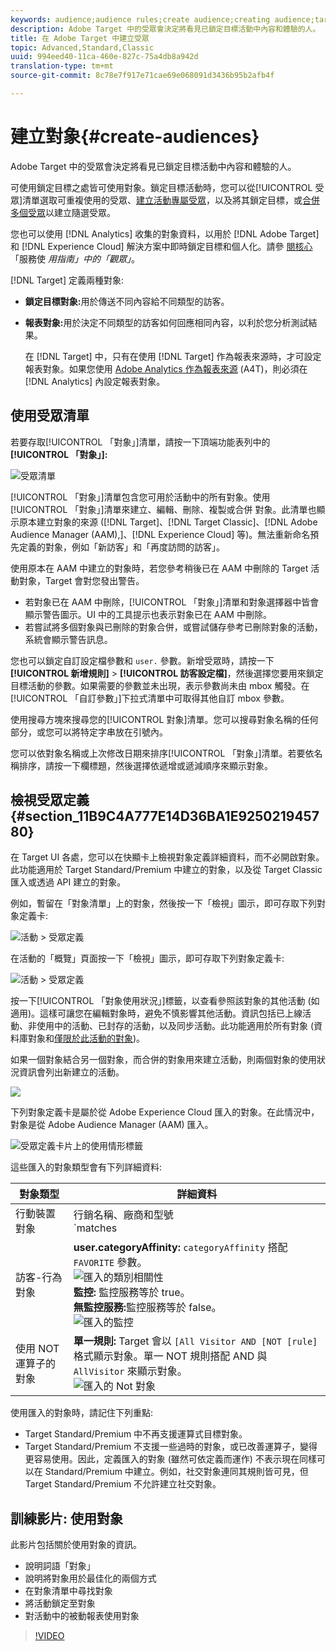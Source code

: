 ```yaml
---
keywords: audience;audience rules;create audience;creating audience;targeting audience;reporting audience;report audience;segment;custom profile parameters;audience definition;audiences list
description: Adobe Target 中的受眾會決定將看見已鎖定目標活動中內容和體驗的人。
title: 在 Adobe Target 中建立受眾
topic: Advanced,Standard,Classic
uuid: 994eed40-11ca-460e-827c-75a4db8a942d
translation-type: tm+mt
source-git-commit: 8c78e7f917e71cae69e068091d3436b95b2afb4f

---
```



# 建立對象{#create-audiences}

Adobe Target 中的受眾會決定將看見已鎖定目標活動中內容和體驗的人。

可使用鎖定目標之處皆可使用對象。鎖定目標活動時，您可以從[!UICONTROL 受眾]清單選取可重複使用的受眾、[建立活動專屬受眾](/help/c-target/creating-activity-only-audience.md)，以及將其鎖定目標，或[合併多個受眾](/help/c-target/combining-multiple-audiences.md#concept_A7386F1EA4394BD2AB72399C225981E5)以建立隨選受眾。

您也可以使用 [!DNL Analytics] 收集的對象資料，以用於 [!DNL Adobe Target] 和 [!DNL Experience Cloud] 解決方案中即時鎖定目標和個人化。請參 [閱核心](https://docs.adobe.com/content/help/en/core-services/interface/audiences/audience-library.html) 「服務使 *用指南」中的「觀眾」*。

[!DNL Target] 定義兩種對象:

* **鎖定目標對象:**&#x200B;用於傳送不同內容給不同類型的訪客。
* **報表對象:**&#x200B;用於決定不同類型的訪客如何回應相同內容，以利於您分析測試結果。

   在 [!DNL Target] 中，只有在使用 [!DNL Target] 作為報表來源時，才可設定報表對象。如果您使用 [ Adobe Analytics 作為報表來源](/help/c-integrating-target-with-mac/a4t/a4t.md) (A4T)，則必須在 [!DNL Analytics] 內設定報表對象。

## 使用受眾清單

若要存取[!UICONTROL 「對象」]清單，請按一下頂端功能表列中的&#x200B;**[!UICONTROL 「對象」]:**

![受眾清單](assets/audiences_list.png)

[!UICONTROL 「對象」]清單包含您可用於活動中的所有對象。使用[!UICONTROL 「對象」]清單來建立、編輯、刪除、複製或合併 對象。此清單也顯示原本建立對象的來源 ([!DNL Target]、[!DNL Target Classic]、[!DNL Adobe Audience Manager (AAM),]、[!DNL Experience Cloud] 等)。無法重新命名預先定義的對象，例如「新訪客」和「再度訪問的訪客」。

使用原本在 AAM 中建立的對象時，若您參考稍後已在 AAM 中刪除的 Target 活動對象，Target 會對您發出警告。

* 若對象已在 AAM 中刪除，[!UICONTROL 「對象」]清單和對象選擇器中皆會顯示警告圖示。UI 中的工具提示也表示對象已在 AAM 中刪除。
* 若嘗試將多個對象與已刪除的對象合併，或嘗試儲存參考已刪除對象的活動，系統會顯示警告訊息。

您也可以鎖定自訂設定檔參數和 `user.` 參數。新增受眾時，請按一下&#x200B;**[!UICONTROL 新增規則]** &gt; **[!UICONTROL 訪客設定檔]**，然後選擇您要用來鎖定目標活動的參數。如果需要的參數並未出現，表示參數尚未由 mbox 觸發。在[!UICONTROL 「自訂參數」]下拉式清單中可取得其他自訂 mbox 參數。

使用搜尋方塊來搜尋您的[!UICONTROL 對象]清單。您可以搜尋對象名稱的任何部分，或您可以將特定字串放在引號內。

您可以依對象名稱或上次修改日期來排序[!UICONTROL 「對象」]清單。若要依名稱排序，請按一下欄標題，然後選擇依遞增或遞減順序來顯示對象。

## 檢視受眾定義 {#section_11B9C4A777E14D36BA1E925021945780}

在 Target UI 各處，您可以在快顯卡上檢視對象定義詳細資料，而不必開啟對象。此功能適用於 Target Standard/Premium 中建立的對象，以及從 Target Classic 匯入或透過 API 建立的對象。

例如，暫留在「對象清單」上的對象，然後按一下「檢視」圖示，即可存取下列對象定義卡:

![活動 &gt; 受眾定義](assets/audience_definition_list.png)

在活動的「概覽」頁面按一下「檢視」圖示，即可存取下列對象定義卡:

![活動 &gt; 受眾定義](assets/audience_definition_list.png)

按一下[!UICONTROL 「對象使用狀況」]標籤，以查看參照該對象的其他活動 (如適用)。這樣可讓您在編輯對象時，避免不慎影響其他活動。資訊包括已上線活動、非使用中的活動、已封存的活動，以及同步活動。此功能適用於所有對象 (資料庫對象和[僅限於此活動的對象](../../c-target/creating-activity-only-audience.md#concept_A6BADCF530ED4AE1852E677FEBE68483))。

如果一個對象結合另一個對象，而合併的對象用來建立活動，則兩個對象的使用狀況資訊會列出新建立的活動。

![](assets/audience_definition_list_usage.png)

下列對象定義卡是屬於從 Adobe Experience Cloud 匯入的對象。在此情況中，對象是從 Adobe Audience Manager (AAM) 匯入。

![受眾定義卡片上的使用情形標籤](assets/audience_definition_mc.png)

這些匯入的對象類型會有下列詳細資料:

| 對象類型 | 詳細資料 |
|--- |--- |
| 行動裝置對象 | 行銷名稱、廠商和型號<br>`matches | does not match` 運算子會出現，而非 `equals | does not equal`<br>![匯入的行動裝置對象](/help/c-target/c-audiences/assets/imported_mobile_audience.png)。 |
| 訪客-行為對象 | **user.categoryAffinity:** `categoryAffinity` 搭配 `FAVORITE` 參數。<br>![匯入的類別相關性](/help/c-target/c-audiences/assets/imported_category_affinity.png)<br>**監控:** 監控服務等於 true。<br>**無監控服務:**&#x200B;監控服務等於 false。<br>![匯入的監控](/help/c-target/c-audiences/assets/imported_monitoring.png) |
| 使用 NOT 運算子的對象 | **單一規則:** Target 會以 `[All Visitor AND [NOT [rule]` 格式顯示對象。單一 NOT 規則搭配 AND 與 `AllVisitor` 來顯示對象。<br>![匯入的 Not 對象](/help/c-target/c-audiences/assets/imported_not_audience.png) |

使用匯入的對象時，請記住下列重點:

* Target Standard/Premium 中不再支援運算式目標對象。
* Target Standard/Premium 不支援一些過時的對象，或已改善運算子，變得更容易使用。因此，定義匯入的對象 (雖然可依定義而運作) 不表示現在同樣可以在 Standard/Premium 中建立。例如，社交對象連同其規則皆可見，但 Target Standard/Premium 不允許建立社交對象。

## 訓練影片: 使用對象

此影片包括關於使用對象的資訊。

* 說明詞語「對象」
* 說明將對象用於最佳化的兩個方式
* 在對象清單中尋找對象
* 將活動鎖定至對象
* 對活動中的被動報表使用對象

>[!VIDEO](https://video.tv.adobe.com/v/17398?captions=chi_hant)
